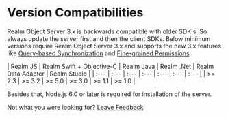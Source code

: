 # Version Compatibilities

Realm Object Server 3.x is backwards compatible with older SDK's. So always update the server first and then the client SDKs. Below minimum versions require Realm Object Server 3.x and supports the new 3.x features like [Query-based Synchronization](../syncing-data.md#using-partial-synchronization) and [Fine-grained Permissions](../access-control/#fine-grained-permissions-1).

| Realm JS | Realm Swift + Objective-C | Realm Java | Realm .Net | Realm Data Adapter | Realm Studio |
| :--- | :--- | :--- | :--- | :--- | :--- | :--- |
| &gt;= 2.3 | &gt;= 3.2 | &gt;= 5.0 | &gt;= 3.0 | &gt;= 1.1 | &gt;= 1.0 |

Besides that, Node.js 6.0 or later is required for installation of the server.

Not what you were looking for? [Leave Feedback](https://www.getfeedback.com/r/uO1Zl0vE)

